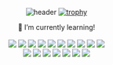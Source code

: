 <div align="center">

  ![header](https://capsule-render.vercel.app/api?type=cylinder&color=auto&height=100&section=header&text=Hello%20World!&fontSize=70)
  [![trophy](https://github-profile-trophy.vercel.app/?username=lima1016&row=1)](https://github.com/lima1016/github-profile-trophy)

<!--   ![lima1016's github stats](https://github-readme-stats.vercel.app/api?username=lima1016&show_icons=true&theme=synthwave&hide_border=true) -->
<!--   <br> -->
<!--   [![lima1016's github stats](https://github-readme-stats.vercel.app/api/top-langs/?username=lima1016&show_icons=true&hide_border=true&title_color=auto&icon_color=004386&layout=compact&theme=synthwave)](https://github.com/lima1016) -->

</b> 🌱 I’m currently learning! </b> <br><br>
<img src="https://img.shields.io/badge/Java-FF0000?style=flat-square&logo=Java&logoColor=white"/>
<img src="https://img.shields.io/badge/Apachekafka-231F20?style=flat-square&logo=apachekafka&logoColor=white"/>
<img src="https://img.shields.io/badge/Spring-6DB33F?style=flat-square&logo=Spring&logoColor=white"/>
<img src="https://img.shields.io/badge/Redis-DC382D?style=flat-square&logo=Redis&logoColor=white"/>
<img src="https://img.shields.io/badge/Gradle-02303A?style=flat-square&logo=Gradle&logoColor=white"/>
<img src="https://img.shields.io/badge/PostgreSQL-4169E1?style=flat-square&logo=PostgreSQL&logoColor=white"/>
<img src="https://img.shields.io/badge/MariaDB-003545?style=flat-square&logo=MariaDB&logoColor=white"/>
<img src="https://img.shields.io/badge/MongoDB-47A248?style=flat-square&logo=MongoDB&logoColor=white"/>
<img src="https://img.shields.io/badge/Postman-FF6C37?style=flat-square&logo=Postman&logoColor=white"/>
<img src="https://img.shields.io/badge/OAuth-EB5424?style=flat-square&logo=Auth0&logoColor=white"/> <br>
<img src="https://img.shields.io/badge/Json-000000?style=flat-square&logo=Json&logoColor=white"/>
<img src="https://img.shields.io/badge/SpringBoot-6DB33F?style=flat-square&logo=SpringBoot&logoColor=white"/>
<img src="https://img.shields.io/badge/Apache-D22128?style=flat-square&logo=Apache&logoColor=white"/>
<img src="https://img.shields.io/badge/ApacheTomcat-F8DC75?style=flat-square&logo=ApacheTomcat&logoColor=white"/>
<img src="https://img.shields.io/badge/ApacheMaven-C71A36?style=flat-square&logo=ApacheMaven&logoColor=white"/>
<img src="https://img.shields.io/badge/IntelliJIDEA-000000?style=flat-square&logo=IntelliJIDEA&logoColor=white"/>
<img src="https://img.shields.io/badge/Jira-0052CC?style=flat-square&logo=Jira&logoColor=white"/>
</div>

<!--
**lima1016/lima1016** is a ✨ _special_ ✨ repository because its `README.md` (this file) appears on your GitHub profile.
  ![lima1016's github stats](https://github-readme-stats.vercel.app/api?username=lima1016&show_icons=true&theme=Gradient&hide_border=true)
  ![lima1016's github stats](https://github-readme-stats.vercel.app/api?username=lima1016&show_icons=true&theme=dracula&hide_border=true)
  ![lima1016's github stats](https://github-readme-stats.vercel.app/api?username=lima1016&show_icons=true&theme=gruvbox&hide_border=true)
Here are some ideas to get you started:

- 🔭 I’m currently working on ...
- 👯 I’m looking to collaborate on ...
- 🤔 I’m looking for help with ...
- 💬 Ask me about ...
- 📫 How to reach me: ...
- 😄 Pronouns: ...
-- ⚡ Fun fact: ...
-->
